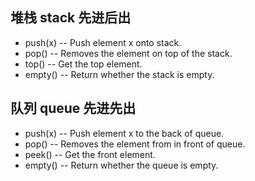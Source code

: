 ## 堆栈 stack 先进后出
+ push(x) -- Push element x onto stack.
+ pop() -- Removes the element on top of the stack.
+ top() -- Get the top element.
+ empty() -- Return whether the stack is empty.


## 队列 queue 先进先出
+ push(x) -- Push element x to the back of queue.
+ pop() -- Removes the element from in front of queue.
+ peek() -- Get the front element.
+ empty() -- Return whether the queue is empty.
